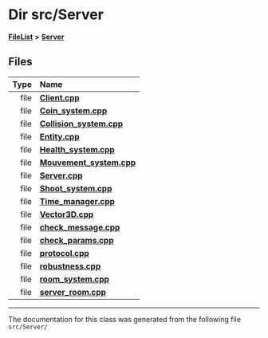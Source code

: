 

# Dir src/Server



[**FileList**](files.md) **>** [**Server**](dir_f6675a7e1cd1d6d7f6e5e9669ead62e8.md)












## Files

| Type | Name |
| ---: | :--- |
| file | [**Client.cpp**](Client_8cpp.md) <br> |
| file | [**Coin\_system.cpp**](Coin__system_8cpp.md) <br> |
| file | [**Collision\_system.cpp**](Collision__system_8cpp.md) <br> |
| file | [**Entity.cpp**](Entity_8cpp.md) <br> |
| file | [**Health\_system.cpp**](Health__system_8cpp.md) <br> |
| file | [**Mouvement\_system.cpp**](Mouvement__system_8cpp.md) <br> |
| file | [**Server.cpp**](Server_8cpp.md) <br> |
| file | [**Shoot\_system.cpp**](Shoot__system_8cpp.md) <br> |
| file | [**Time\_manager.cpp**](Time__manager_8cpp.md) <br> |
| file | [**Vector3D.cpp**](Vector3D_8cpp.md) <br> |
| file | [**check\_message.cpp**](check__message_8cpp.md) <br> |
| file | [**check\_params.cpp**](check__params_8cpp.md) <br> |
| file | [**protocol.cpp**](protocol_8cpp.md) <br> |
| file | [**robustness.cpp**](robustness_8cpp.md) <br> |
| file | [**room\_system.cpp**](room__system_8cpp.md) <br> |
| file | [**server\_room.cpp**](server__room_8cpp.md) <br> |



























































------------------------------
The documentation for this class was generated from the following file `src/Server/`


